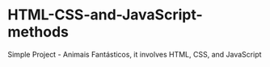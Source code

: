 # HTML-CSS-and-JavaScript-methods
Simple Project - Animais Fantásticos, it involves HTML, CSS, and JavaScript
